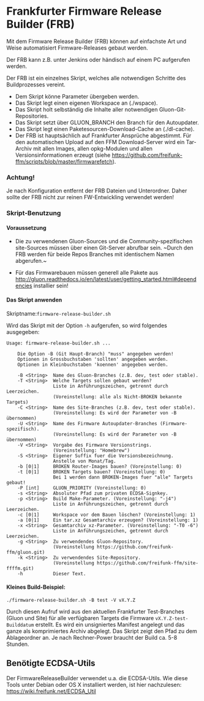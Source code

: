 # Frankfurter Firmware Release Builder (FRB)

Mit dem Firmware Release Builder (FRB) können auf einfachste Art und Weise automatisiert Firmware-Releases gebaut werden.

Der FRB kann z.B. unter Jenkins oder händisch auf einem PC aufgerufen werden.   

Der FRB ist ein einzelnes Skript, welches alle notwendigen Schritte des Buildprozesses vereint.   
  - Dem Skript könne Parameter übergeben werden.  
  - Das Skript legt einen eigenen Workspace an (./wspace).
  - Das Skript holt selbständig die Inhalte aller notwendigen Gluon-Git-Repositories.
  - Das Skript setzt über GLUON_BRANCH den Branch für den Autoupdater.
  - Das Skript legt einen Paketesourcen-Download-Cache an (./dl-cache).
  - Der FRB ist hauptsächlich auf Frankfurter Ansprüche abgestimmt. Für den automatischen Upload auf den FFM Download-Server wird ein Tar-Archiv mit allen Images, allen opkg-Modulen und allen Versionsinformationen erzeugt (siehe https://github.com/freifunk-ffm/scripts/blob/master/firmwarefetch).  

### Achtung!   
Je nach Konfiguration entfernt der FRB Dateien und Unterordner. Daher sollte der FRB nicht zur reinen FW-Entwickling verwendet werden!

### Skript-Benutzung
#### Voraussetzung 
  - Die zu verwendenen Gluon-Sources und die Community-spezifischen site-Sources müssen über einen Git-Server abrufbar sein. ~Durch den FRB werden für beide Repos Branches mit identischem Namen abgerufen.~

  - Für das Firmwarebauen müssen generell alle Pakete aus http://gluon.readthedocs.io/en/latest/user/getting_started.html#dependencies installier sein!  


#### Das Skript anwenden
Skriptname:`firmware-release-builder.sh`  

Wird das Skript mit der Option `-h` aufgerufen, so wird folgendes ausgegeben:

```
Usage: firmware-release-builder.sh ... 

    Die Option -B (Git Haupt-Branch) "muss" angegeben werden!
    Optionen in Grossbuchstaben 'sollten' angegeben werden.
    Optionen in Kleinbuchstaben 'koennen' angegeben werden.

    -B <String>  Name des Gluon-Branches (z.B. dev, test oder stable).
    -T <String>  Welche Targets sollen gebaut werden?
                 Liste in Anführungszeichen, getrennt durch Leerzeichen.
                 (Voreinstellung: alle als Nicht-BROKEN bekannte Targets)
    -C <String>  Name des Site-Branches (z.B. dev, test oder stable).
                 (Voreinstellung: Es wird der Parameter von -B übernommen)
    -U <String>  Name des Firmware Autoupdater-Branches (Firmware-spezifisch).
                 (Voreinstellung: Es wird der Parameter von -B übernommen)
    -V <String>  Vorgabe des Firmware Versionstrings.
                 (Voreinstellung: "Homebrew")
    -S <String>  Eigener Suffix fuer die Versionsbezeichnung.
                 Anstelle von Monat/Tag.
    -b [0|1]     BROKEN Router-Images bauen? (Voreinstellung: 0)
    -t [0|1]     BROKEN Targets bauen? (Voreinstellung: 0)
                 Bei 1 werden dann BROKEN-Images fuer "alle" Targets gebaut!
    -P [int]     GLUON_PRIORITY (Voreinstellung: 0)
    -s <String>  Absoluter Pfad zum privaten ECDSA-Signkey.
    -p <String>  Build Make-Parameter. (Voreinstellung: "-j4")
                 Liste in Anführungszeichen, getrennt durch Leerzeichen.
    -c [0|1]     Workspace vor dem Bauen löschen? (Voreinstellung: 1)
    -a [0|1]     Ein tar.xz Gesamtarchiv erzeugen? (Voreinstellung: 1)
    -x <String>  Gesamtarchiv xz-Parameter. (Voreinstellung: "-T0 -6")
                 Liste in Anführungszeichen, getrennt durch Leerzeichen.
    -g <String>  Zu verwendendes Gluon-Repository.
                 (Voreinstellung https://github.com/freifunk-ffm/gluon.git)
    -k <String>  Zu verwendendes Site-Repository.
                 (Voreinstellung https://github.com/freifunk-ffm/site-ffffm.git)
    -h           Dieser Text.
```

#### Kleines Build-Beispiel:
```
./firmware-release-builder.sh -B test -V vX.Y.Z
```
Durch diesen Aufruf wird aus den aktuellen Frankfurter Test-Branches (Gluon und Site) für alle verfügbaren Targets die Firmware `vX.Y.Z-test-Builddatum` erstellt. Es wird ein unsigniertes Manifest angelegt und das ganze als komprimiertes Archiv abgelegt. Das Skript zeigt den Pfad zu dem Ablageordner an. Je nach Rechner-Power braucht der Build ca. 5-8 Stunden.

## Benötigte ECDSA-Utils
Der FirmwareReleaseBuilder verwendet u.a. die ECDSA-Utils.
Wie diese Tools unter Debian oder OS X installiert werden, ist hier nachzulesen: https://wiki.freifunk.net/ECDSA_Util
